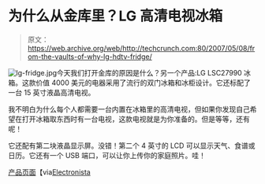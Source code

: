 # 为什么从金库里？LG 高清电视冰箱

> 原文：<https://web.archive.org/web/http://techcrunch.com:80/2007/05/08/from-the-vaults-of-why-lg-hdtv-fridge/>

![lg-fridge.jpg](img/0f9cfcc607ddc2a4359ce49e0a8b8fbf.png)今天我们打开金库的原因是什么？另一个产品:LG LSC27990 冰箱。这款价值 4000 美元的电器采用了流行的双门冰箱和冰柜设计。它还标配了一台 15 英寸液晶高清电视。

我不明白为什么每个人都需要一台内置在冰箱里的高清电视，但如果你发现自己希望在打开冰箱取东西时有一台电视，这款电视就是为你准备的。但是等等，还有呢！

它还配有第二块液晶显示屏。没错！第二个 4 英寸的 LCD 可以显示天气、食谱或日历。它还有一个 USB 端口，可以让你上传你的家庭照片。哇！

[产品页面](https://web.archive.org/web/20150919050551/http://us.lge.com/products/model/detail/home%20appliances_refrigerators_side-by-side_LSC27990.jhtml)【via[Electronista](https://web.archive.org/web/20150919050551/http://www.electronista.com/articles/07/05/08/lg.hdtv.fridge/)